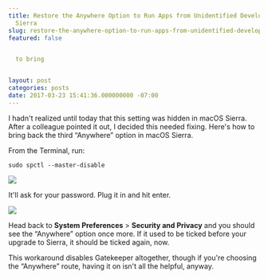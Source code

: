 ```yaml
---
title: Restore the Anywhere Option to Run Apps from Unidentified Developers in macOS
  Sierra
slug: restore-the-anywhere-option-to-run-apps-from-unidentified-developers-in-macos-sierra
featured: false


  to bring


layout: post
categories: posts
date: 2017-03-23 15:41:36.000000000 -07:00
---
```


I hadn't realized until today that this setting was hidden in macOS Sierra. After a colleague pointed it out, I decided this needed fixing. Here's how to bring back the third “Anywhere” option in macOS Sierra.

From the Terminal, run:

`sudo spctl --master-disable`

![](/content/images/wp-content/uploads/2017/03/Screen-Shot-2017-03-23-at-4.41.02-PM.png)

It'll ask for your password. Plug it in and hit enter.

![](/content/images/wp-content/uploads/2017/03/Screen-Shot-2017-03-23-at-4.36.15-PM.png)

Head back to **System Preferences** \> **Security and Privacy** and you should see the “Anywhere” option once more. If it used to be ticked before your upgrade to Sierra, it should be ticked again, now.

This workaround disables Gatekeeper altogether, though if you're choosing the “Anywhere” route, having it on isn't all the helpful, anyway.

